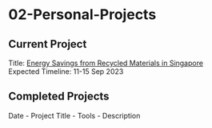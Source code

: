 # 02-Personal-Projects
## Current Project
Title: [Energy Savings from Recycled Materials in Singapore](https://github.com/kuehbiko/02-Personal-Projects/tree/main/WIP/Recycled%20Energy%20Savings%20in%20Singapore) \
Expected Timeline: 11-15 Sep 2023

## Completed Projects
Date - Project Title - Tools - Description
